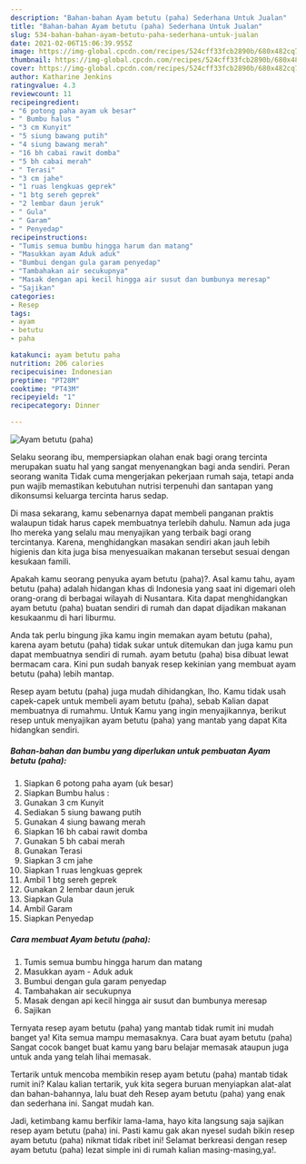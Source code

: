 ```yaml
---
description: "Bahan-bahan Ayam betutu (paha) Sederhana Untuk Jualan"
title: "Bahan-bahan Ayam betutu (paha) Sederhana Untuk Jualan"
slug: 534-bahan-bahan-ayam-betutu-paha-sederhana-untuk-jualan
date: 2021-02-06T15:06:39.955Z
image: https://img-global.cpcdn.com/recipes/524cff33fcb2890b/680x482cq70/ayam-betutu-paha-foto-resep-utama.jpg
thumbnail: https://img-global.cpcdn.com/recipes/524cff33fcb2890b/680x482cq70/ayam-betutu-paha-foto-resep-utama.jpg
cover: https://img-global.cpcdn.com/recipes/524cff33fcb2890b/680x482cq70/ayam-betutu-paha-foto-resep-utama.jpg
author: Katharine Jenkins
ratingvalue: 4.3
reviewcount: 11
recipeingredient:
- "6 potong paha ayam uk besar"
- " Bumbu halus "
- "3 cm Kunyit"
- "5 siung bawang putih"
- "4 siung bawang merah"
- "16 bh cabai rawit domba"
- "5 bh cabai merah"
- " Terasi"
- "3 cm jahe"
- "1 ruas lengkuas geprek"
- "1 btg sereh geprek"
- "2 lembar daun jeruk"
- " Gula"
- " Garam"
- " Penyedap"
recipeinstructions:
- "Tumis semua bumbu hingga harum dan matang"
- "Masukkan ayam Aduk aduk"
- "Bumbui dengan gula garam penyedap"
- "Tambahakan air secukupnya"
- "Masak dengan api kecil hingga air susut dan bumbunya meresap"
- "Sajikan"
categories:
- Resep
tags:
- ayam
- betutu
- paha

katakunci: ayam betutu paha 
nutrition: 206 calories
recipecuisine: Indonesian
preptime: "PT28M"
cooktime: "PT43M"
recipeyield: "1"
recipecategory: Dinner

---
```



![Ayam betutu (paha)](https://img-global.cpcdn.com/recipes/524cff33fcb2890b/680x482cq70/ayam-betutu-paha-foto-resep-utama.jpg)

Selaku seorang ibu, mempersiapkan olahan enak bagi orang tercinta merupakan suatu hal yang sangat menyenangkan bagi anda sendiri. Peran seorang  wanita Tidak cuma mengerjakan pekerjaan rumah saja, tetapi anda pun wajib memastikan kebutuhan nutrisi terpenuhi dan santapan yang dikonsumsi keluarga tercinta harus sedap.

Di masa  sekarang, kamu sebenarnya dapat membeli panganan praktis walaupun tidak harus capek membuatnya terlebih dahulu. Namun ada juga lho mereka yang selalu mau menyajikan yang terbaik bagi orang tercintanya. Karena, menghidangkan masakan sendiri akan jauh lebih higienis dan kita juga bisa menyesuaikan makanan tersebut sesuai dengan kesukaan famili. 



Apakah kamu seorang penyuka ayam betutu (paha)?. Asal kamu tahu, ayam betutu (paha) adalah hidangan khas di Indonesia yang saat ini digemari oleh orang-orang di berbagai wilayah di Nusantara. Kita dapat menghidangkan ayam betutu (paha) buatan sendiri di rumah dan dapat dijadikan makanan kesukaanmu di hari liburmu.

Anda tak perlu bingung jika kamu ingin memakan ayam betutu (paha), karena ayam betutu (paha) tidak sukar untuk ditemukan dan juga kamu pun dapat membuatnya sendiri di rumah. ayam betutu (paha) bisa dibuat lewat bermacam cara. Kini pun sudah banyak resep kekinian yang membuat ayam betutu (paha) lebih mantap.

Resep ayam betutu (paha) juga mudah dihidangkan, lho. Kamu tidak usah capek-capek untuk membeli ayam betutu (paha), sebab Kalian dapat membuatnya di rumahmu. Untuk Kamu yang ingin menyajikannya, berikut resep untuk menyajikan ayam betutu (paha) yang mantab yang dapat Kita hidangkan sendiri.

<!--inarticleads1-->

##### Bahan-bahan dan bumbu yang diperlukan untuk pembuatan Ayam betutu (paha):

1. Siapkan 6 potong paha ayam (uk besar)
1. Siapkan  Bumbu halus :
1. Gunakan 3 cm Kunyit
1. Sediakan 5 siung bawang putih
1. Gunakan 4 siung bawang merah
1. Siapkan 16 bh cabai rawit domba
1. Gunakan 5 bh cabai merah
1. Gunakan  Terasi
1. Siapkan 3 cm jahe
1. Siapkan 1 ruas lengkuas geprek
1. Ambil 1 btg sereh geprek
1. Gunakan 2 lembar daun jeruk
1. Siapkan  Gula
1. Ambil  Garam
1. Siapkan  Penyedap




<!--inarticleads2-->

##### Cara membuat Ayam betutu (paha):

1. Tumis semua bumbu hingga harum dan matang
1. Masukkan ayam - Aduk aduk
1. Bumbui dengan gula garam penyedap
1. Tambahakan air secukupnya
1. Masak dengan api kecil hingga air susut dan bumbunya meresap
1. Sajikan




Ternyata resep ayam betutu (paha) yang mantab tidak rumit ini mudah banget ya! Kita semua mampu memasaknya. Cara buat ayam betutu (paha) Sangat cocok banget buat kamu yang baru belajar memasak ataupun juga untuk anda yang telah lihai memasak.

Tertarik untuk mencoba membikin resep ayam betutu (paha) mantab tidak rumit ini? Kalau kalian tertarik, yuk kita segera buruan menyiapkan alat-alat dan bahan-bahannya, lalu buat deh Resep ayam betutu (paha) yang enak dan sederhana ini. Sangat mudah kan. 

Jadi, ketimbang kamu berfikir lama-lama, hayo kita langsung saja sajikan resep ayam betutu (paha) ini. Pasti kamu gak akan nyesel sudah bikin resep ayam betutu (paha) nikmat tidak ribet ini! Selamat berkreasi dengan resep ayam betutu (paha) lezat simple ini di rumah kalian masing-masing,ya!.

